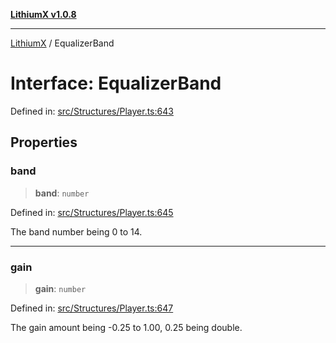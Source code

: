 [**LithiumX v1.0.8**](../README.md)

***

[LithiumX](../globals.md) / EqualizerBand

# Interface: EqualizerBand

Defined in: [src/Structures/Player.ts:643](https://github.com/anantix-network/LithiumX/blob/6d83bed841f7c0d8766531c5310768bcb05e7f91/src/Structures/Player.ts#L643)

## Properties

### band

> **band**: `number`

Defined in: [src/Structures/Player.ts:645](https://github.com/anantix-network/LithiumX/blob/6d83bed841f7c0d8766531c5310768bcb05e7f91/src/Structures/Player.ts#L645)

The band number being 0 to 14.

***

### gain

> **gain**: `number`

Defined in: [src/Structures/Player.ts:647](https://github.com/anantix-network/LithiumX/blob/6d83bed841f7c0d8766531c5310768bcb05e7f91/src/Structures/Player.ts#L647)

The gain amount being -0.25 to 1.00, 0.25 being double.
